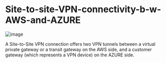 # Site-to-site-VPN-connectivity-b-w-AWS-and-AZURE

![image](https://user-images.githubusercontent.com/78423220/182295856-af9b9911-91c3-4e7f-a98a-6d9f1558414b.png)


A Site-to-Site VPN connection offers two VPN tunnels between a virtual private gateway or a transit gateway on the AWS side, and a customer gateway (which 
represents a VPN device) on the AZURE side.
